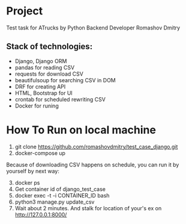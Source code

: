 # Project
Test task for ATrucks by Python Backend Developer Romashov Dmitry

## Stack of technologies: 
- Django, Django ORM
- pandas for reading CSV
- requests for download CSV
- beautifulsoup for searching CSV in DOM
- DRF for creating API 
- HTML, Bootstrap for UI
- crontab for scheduled rewriting CSV
- Docker for runing

# How To Run on local machine

1. git clone https://github.com/romashovdmitry/test_case_django.git
2. docker-compose up

Because of downloading CSV happens on schedule, you can run it by yourself by next way:

3. docker ps
4. Get container id of django_test_case
5. docker exec -t -i CONTAINER_ID bash
6. python3 manage.py update_csv
7. Wait about 2 minutes. And stalk for location of your's ex on http://127.0.0.1:8000/

